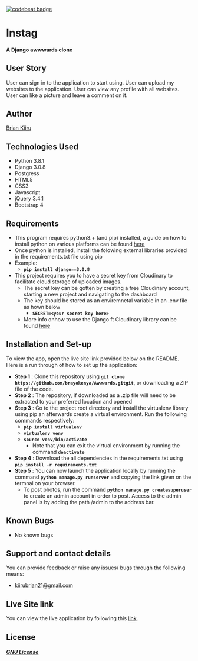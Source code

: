 [![codebeat badge](https://codebeat.co/badges/b41c7300-bc2e-4775-b8cb-9f69ea32a81a)](https://codebeat.co/projects/github-com-brayokenya-awwwards-master)

# Instag

#### A Django awwwards clone

## User Story
User can sign in to the application to start using.
User can upload my websites to the application.
User can view any profile with all websites.
User can like a picture and leave a comment on it.



## Author
[Brian Kiiru](https://github.com/brayokenya)

## Technologies Used
* Python 3.8.1
* Django 3.0.8
* Postgress
* HTML5  
* CSS3
* Javascript
* jQuery 3.4.1
* Bootstrap 4



## Requirements
* This program requires python3.+ (and pip) installed, a guide on how to install python on various platforms can be found [here](https://www.python.org/)
* Once python is installed, install the folowing external libraries provided in the requirements.txt file using pip
* Example: 
    * **`pip install django==3.0.8`**
* This project requires you to have a secret key from Cloudinary to facilitate cloud storage of uploaded images.
    * The secret key can be gotten by creating a free Cloudinary account, starting a new project and navigating to the dashboard
    * The key should be stored as an enviremnetal variable in an .env file as hown below
        * **`SECRET=<your secret key here>`**
    * More info onhow to use the Django ft Cloudinary library can be found [here](https://cloudinary.com/documentation/django_integration)

## Installation and Set-up
To view the app, open the live site link provided below on the README.
Here is a run through of how to set up the application:
* **Step 1** : Clone this repository using **`git clone https://github.com/brayokenya/Awwwards.gitgit`**, or downloading a ZIP file of the code.
* **Step 2** : The repository, if downloaded as a .zip file will need to be extracted to your preferred location and opened
* **Step 3** : Go to the project root directory and install the virtualenv library using pip an afterwards create a virtual environment. Run the following commands respectively:
    * **`pip install virtualenv`**
    * **`virtualenv venv`**
    * **`source venv/bin/activate`**
        * Note that you can exit the virtual environment by running the command **`deactivate`**
* **Step 4** : Download the all dependencies in the requirements.txt using **`pip install -r requirements.txt`**
* **Step 5** : You can now launch the application locally by running the command **`python manage.py runserver`** and copying the link given on the termnal on your browser.
    * To post photos, run the command  **`python manage.py createsuperuser`** to create an admin account in order to post. Access to the admin panel is by adding the path /admin to the address bar.


## Known Bugs
* No known bugs


## Support and contact details
You can provide feedback or raise any issues/ bugs through the following means:
* kiirubrian21@gmail.com

## Live Site link
You can view the live application by following this [link](https://awwwardsu1.herokuapp.com/).

## License
#### [*GNU License*](LICENSE)